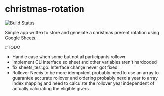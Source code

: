 # christmas-rotation

[![Build Status](https://travis-ci.com/aphill70/christmas-rotation.svg?branch=master)](https://travis-ci.com/aphill70/christmas-rotation)

Simple app written to store and generate a christmas present rotation using Google Sheets.

#TODO
- Handle case when some but not all participants rollover
- Implement CLI interface so sheet and other variables aren't hardcoded
- fix sheets_test.go: Interface change never got fixed
- Rollover Needs to be more idempotent probably need to use an array to guarantee accurate rollover and ordering probably need a year to array index mapping and need to calculate the rollover year independent of actually calculating the eligible givers.